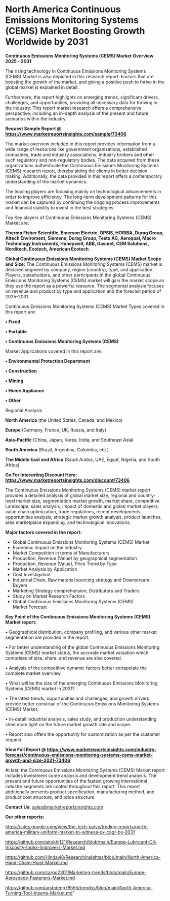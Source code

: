 # North America Continuous Emissions Monitoring Systems (CEMS) Market Boosting Growth Worldwide by 2031

<Strong> Continuous Emissions Monitoring Systems (CEMS) Market Overview 2025 - 2031</strong>

The rising technology in Continuous Emissions Monitoring Systems (CEMS) Market is also depicted in this research report. Factors that are boosting the growth of the market, and giving a positive push to thrive in the global market is explained in detail.

Furthermore, the report highlights on emerging trends, significant drivers, challenges, and opportunities, providing all necessary data for thriving in the industry. This report market research offers a comprehensive perspective, including an in-depth analysis of the present and future scenarios within the industry.

<strong>Request Sample Report @ <a href=https://www.marketreportsinsights.com/sample/73406>https://www.marketreportsinsights.com/sample/73406</a></strong>

The market overview included in this report provides information from a wide range of resources like government organizations, established companies, trade and industry associations, industry brokers and other such regulatory and non-regulatory bodies. The data acquired from these organizations authenticate the Continuous Emissions Monitoring Systems (CEMS) research report, thereby aiding the clients in better decision making. Additionally, the data provided in this report offers a contemporary understanding of the market dynamics.

The leading players are focusing mainly on technological advancements in order to improve efficiency. The long-term development patterns for this market can be captured by continuing the ongoing process improvements and financial stability to invest in the best strategies.

Top Key players of Continuous Emissions Monitoring Systems (CEMS) Market are:

<strong>Thermo Fisher Scientific, Emerson Electric, OPSIS, HORIBA, Durag Group, Altech Enviroment, Siemens, Durag Group, Testo AG, Aeroqual, Macro Technology Instruments, Honeywell, ABB, Gasmet, CEM Solutions, Norditech, Ecotech, American Ecotech</strong>

<strong><b>Global Continuous Emissions Monitoring Systems (CEMS) Market Scope and Size:</b></strong>
The Continuous Emissions Monitoring Systems (CEMS) market is declared segment by company, region (country), type, and application. Players, stakeholders, and other participants in the global Continuous Emissions Monitoring Systems (CEMS) market will gain the market scope as they use the report as a powerful resource. The segmental analysis focuses on revenue and product by type and application and the forecast period of 2025-2031.

Continuous Emissions Monitoring Systems (CEMS) Market Types covered in this report are:

<strong>• Fixed

• Portable

• Continuous Emissions Monitoring Systems (CEMS)</strong>

Market Applications covered in this report are:

<strong>• Environmental Protection Department

• Construction

• Mining

• Home Appliance

• Other</strong> 

Regional Analysis

<strong>North America</strong> (the United States, Canada, and Mexico)

<strong>Europe</strong> (Germany, France, UK, Russia, and Italy)

<strong>Asia-Pacific</strong> (China, Japan, Korea, India, and Southeast Asia)

<strong>South America</strong> (Brazil, Argentina, Colombia, etc.)

<strong>The Middle East and Africa</strong> (Saudi Arabia, UAE, Egypt, Nigeria, and South Africa)

<strong>Go For Interesting Discount Here: <a href=https://www.marketreportsinsights.com/discount/73406>https://www.marketreportsinsights.com/discount/73406</a></strong>

The Continuous Emissions Monitoring Systems (CEMS) market report provides a detailed analysis of global market size, regional and country-level market size, segmentation market growth, market share, competitive Landscape, sales analysis, impact of domestic and global market players, value chain optimization, trade regulations, recent developments, opportunities analysis, strategic market growth analysis, product launches, area marketplace expanding, and technological innovations.

<strong><b>Major factors covered in the report:</b></strong>
<ul>
  <li>Global Continuous Emissions Monitoring Systems (CEMS) Market </li>
  <li>Economic Impact on the Industry</li>
  <li>Market Competition in terms of Manufacturers</li>
  <li>Production, Revenue (Value) by geographical segmentation</li>
  <li>Production, Revenue (Value), Price Trend by Type</li>
  <li>Market Analysis by Application</li>
  <li>Cost Investigation</li>
  <li>Industrial Chain, Raw material sourcing strategy and Downstream Buyers</li>
  <li>Marketing Strategy comprehension, Distributors and Traders</li>
  <li>Study on Market Research Factors</li>
  <li>Global Continuous Emissions Monitoring Systems (CEMS) Market Forecast</li>
</ul>

<strong><b>Key Point of the Continuous Emissions Monitoring Systems (CEMS) Market report:</b></strong>

• Geographical distribution, company profiling, and various other market segmentation are provided in the report.

• For better understanding of the global Continuous Emissions Monitoring Systems (CEMS) market status, the accurate market valuation which comprises of size, share, and revenue are also covered.

• Analysis of the competitive dynamic factors better extrapolate the complete market overview

• What will be the size of the emerging Continuous Emissions Monitoring Systems (CEMS) market in 2031?

• The latest trends, opportunities and challenges, and growth drivers provide better construal of the Continuous Emissions Monitoring Systems (CEMS) Market.

• In-detail industrial analysis, sales study, and production understanding shed more light on the future market growth rate and scope.

• Report also offers the opportunity for customization as per the customer request.

<strong><b>View Full Report @ <a href=https://www.marketreportsinsights.com/industry-forecast/continuous-emissions-monitoring-systems-cems-market-growth-and-size-2021-73406>https://www.marketreportsinsights.com/industry-forecast/continuous-emissions-monitoring-systems-cems-market-growth-and-size-2021-73406</a></b></strong>


At last, the Continuous Emissions Monitoring Systems (CEMS) Market report includes investment come analysis and development trend analysis. The present and future opportunities of the fastest growing international industry segments are coated throughout this report. This report additionally presents product specification, manufacturing method, and product cost structure, and price structure.

<strong>Contact Us:</strong>
sales@marketreportsinsights.com

<strong>Our other reports:</strong>

<a href=https://sites.google.com/view/the-tech-pulse/treding-reports/north-america-military-uniform-market-to-witness-xx-cagr-by-2031>https://sites.google.com/view/the-tech-pulse/treding-reports/north-america-military-uniform-market-to-witness-xx-cagr-by-2031</a>

<a href=https://github.com/anokhi121/Research/blob/main/Europe-Lubricant-Oil-Viscosity-Index-Improvers-Market.md>https://github.com/anokhi121/Research/blob/main/Europe-Lubricant-Oil-Viscosity-Index-Improvers-Market.md</a>

<a href=https://github.com/Hindavi8/Researchinsightss/blob/main/North-America-Hand-Chain-Hoist-Market.md>https://github.com/Hindavi8/Researchinsightss/blob/main/North-America-Hand-Chain-Hoist-Market.md</a>

<a href=https://github.com/cargo2301/Marketing-trends/blob/main/Europe-Aerospace-Fasteners-Market.md>https://github.com/cargo2301/Marketing-trends/blob/main/Europe-Aerospace-Fasteners-Market.md</a>

<a href=https://github.com/arshdeep76555/trendss/blob/main/North-America-Turning-Tool-Inserts-Market.md>https://github.com/arshdeep76555/trendss/blob/main/North-America-Turning-Tool-Inserts-Market.md</a>"
